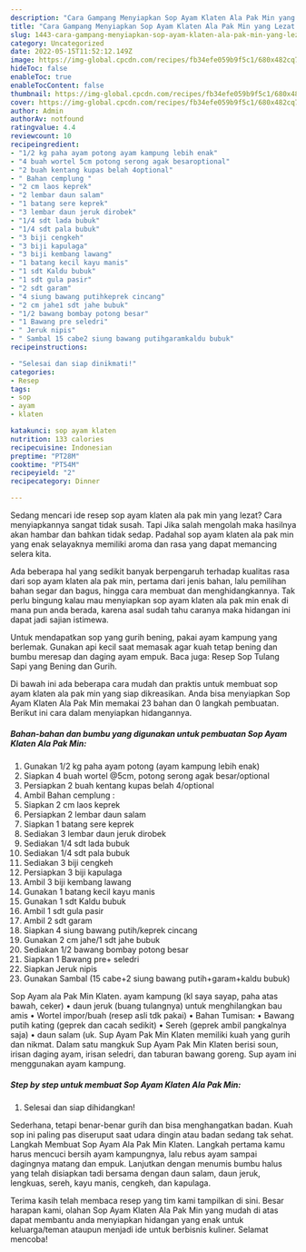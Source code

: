 ```yaml
---
description: "Cara Gampang Menyiapkan Sop Ayam Klaten Ala Pak Min yang Lezat Sekali, Buat Buka Puasa Sempurna"
title: "Cara Gampang Menyiapkan Sop Ayam Klaten Ala Pak Min yang Lezat Sekali, Buat Buka Puasa Sempurna"
slug: 1443-cara-gampang-menyiapkan-sop-ayam-klaten-ala-pak-min-yang-lezat-sekali-buat-buka-puasa-sempurna
category: Uncategorized
date: 2022-05-15T11:52:12.149Z
image: https://img-global.cpcdn.com/recipes/fb34efe059b9f5c1/680x482cq70/sop-ayam-klaten-ala-pak-min-foto-resep-utama.jpg
hideToc: false
enableToc: true
enableTocContent: false
thumbnail: https://img-global.cpcdn.com/recipes/fb34efe059b9f5c1/680x482cq70/sop-ayam-klaten-ala-pak-min-foto-resep-utama.jpg
cover: https://img-global.cpcdn.com/recipes/fb34efe059b9f5c1/680x482cq70/sop-ayam-klaten-ala-pak-min-foto-resep-utama.jpg
author: Admin
authorAv: notfound
ratingvalue: 4.4
reviewcount: 10
recipeingredient:
- "1/2 kg paha ayam potong ayam kampung lebih enak"
- "4 buah wortel 5cm potong serong agak besaroptional"
- "2 buah kentang kupas belah 4optional"
- " Bahan cemplung "
- "2 cm laos keprek"
- "2 lembar daun salam"
- "1 batang sere keprek"
- "3 lembar daun jeruk dirobek"
- "1/4 sdt lada bubuk"
- "1/4 sdt pala bubuk"
- "3 biji cengkeh"
- "3 biji kapulaga"
- "3 biji kembang lawang"
- "1 batang kecil kayu manis"
- "1 sdt Kaldu bubuk"
- "1 sdt gula pasir"
- "2 sdt garam"
- "4 siung bawang putihkeprek cincang"
- "2 cm jahe1 sdt jahe bubuk"
- "1/2 bawang bombay potong besar"
- "1 Bawang pre seledri"
- " Jeruk nipis"
- " Sambal 15 cabe2 siung bawang putihgaramkaldu bubuk"
recipeinstructions:

- "Selesai dan siap dinikmati!"
categories:
- Resep
tags:
- sop
- ayam
- klaten

katakunci: sop ayam klaten 
nutrition: 133 calories
recipecuisine: Indonesian
preptime: "PT28M"
cooktime: "PT54M"
recipeyield: "2"
recipecategory: Dinner

---
```



Sedang mencari ide resep sop ayam klaten ala pak min yang lezat? Cara menyiapkannya sangat tidak susah. Tapi Jika salah mengolah maka hasilnya akan hambar dan bahkan tidak sedap. Padahal sop ayam klaten ala pak min yang enak selayaknya memiliki aroma dan rasa yang dapat memancing selera kita.


Ada beberapa hal yang sedikit banyak berpengaruh terhadap kualitas rasa dari sop ayam klaten ala pak min, pertama dari jenis bahan, lalu pemilihan bahan segar dan bagus, hingga cara membuat dan menghidangkannya. Tak perlu bingung kalau mau menyiapkan sop ayam klaten ala pak min enak di mana pun anda berada, karena asal sudah tahu caranya maka hidangan ini dapat jadi sajian istimewa.

Untuk mendapatkan sop yang gurih bening, pakai ayam kampung yang berlemak. Gunakan api kecil saat memasak agar kuah tetap bening dan bumbu meresap dan daging ayam empuk. Baca juga: Resep Sop Tulang Sapi yang Bening dan Gurih.


Di bawah ini ada beberapa cara mudah dan praktis untuk membuat sop ayam klaten ala pak min yang siap dikreasikan. Anda bisa menyiapkan Sop Ayam Klaten Ala Pak Min memakai 23 bahan dan 0 langkah pembuatan. Berikut ini cara dalam menyiapkan hidangannya.

<!--inarticleads1-->

##### Bahan-bahan dan bumbu yang digunakan untuk pembuatan Sop Ayam Klaten Ala Pak Min:

1. Gunakan 1/2 kg paha ayam potong (ayam kampung lebih enak)
1. Siapkan 4 buah wortel @5cm, potong serong agak besar/optional
1. Persiapkan 2 buah kentang kupas belah 4/optional
1. Ambil  Bahan cemplung :
1. Siapkan 2 cm laos keprek
1. Persiapkan 2 lembar daun salam
1. Siapkan 1 batang sere keprek
1. Sediakan 3 lembar daun jeruk dirobek
1. Sediakan 1/4 sdt lada bubuk
1. Sediakan 1/4 sdt pala bubuk
1. Sediakan 3 biji cengkeh
1. Persiapkan 3 biji kapulaga
1. Ambil 3 biji kembang lawang
1. Gunakan 1 batang kecil kayu manis
1. Gunakan 1 sdt Kaldu bubuk
1. Ambil 1 sdt gula pasir
1. Ambil 2 sdt garam
1. Siapkan 4 siung bawang putih/keprek cincang
1. Gunakan 2 cm jahe/1 sdt jahe bubuk
1. Sediakan 1/2 bawang bombay potong besar
1. Siapkan 1 Bawang pre+ seledri
1. Siapkan  Jeruk nipis
1. Gunakan  Sambal (15 cabe+2 siung bawang putih+garam+kaldu bubuk)


Sop Ayam ala Pak Min Klaten. ayam kampung (kl saya sayap, paha atas bawah, ceker) • daun jeruk (buang tulangnya) untuk menghilangkan bau amis • Wortel impor/buah (resep asli tdk pakai) • Bahan Tumisan: • Bawang putih kating (geprek dan cacah sedikit) • Sereh (geprek ambil pangkalnya saja) • daun salam (uk. Sup Ayam Pak Min Klaten memiliki kuah yang gurih dan nikmat. Dalam satu mangkuk Sup Ayam Pak Min Klaten berisi soun, irisan daging ayam, irisan seledri, dan taburan bawang goreng. Sup ayam ini menggunakan ayam kampung. 

<!--inarticleads2-->

##### Step by step untuk membuat Sop Ayam Klaten Ala Pak Min:


1. Selesai dan siap dihidangkan!

Sederhana, tetapi benar-benar gurih dan bisa menghangatkan badan. Kuah sop ini paling pas diseruput saat udara dingin atau badan sedang tak sehat. Langkah Membuat Sop Ayam Ala Pak Min Klaten. Langkah pertama kamu harus mencuci bersih ayam kampungnya, lalu rebus ayam sampai dagingnya matang dan empuk. Lanjutkan dengan menumis bumbu halus yang telah disiapkan tadi bersama dengan daun salam, daun jeruk, lengkuas, sereh, kayu manis, cengkeh, dan kapulaga. 

Terima kasih telah membaca resep yang tim kami tampilkan di sini. Besar harapan kami, olahan Sop Ayam Klaten Ala Pak Min yang mudah di atas dapat membantu anda menyiapkan hidangan yang enak untuk keluarga/teman ataupun menjadi ide untuk berbisnis kuliner. Selamat mencoba!
